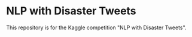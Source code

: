 # NLP with Disaster Tweets

This repository is for the Kaggle competition "NLP with Disaster Tweets". 
